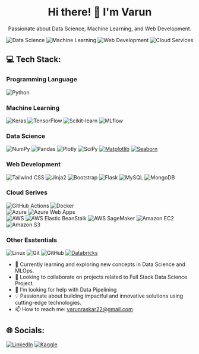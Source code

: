<h1 align="center">Hi there! 👋 I'm Varun</h1>

<p align="center">Passionate about Data Science, Machine Learning, and Web Development.</p>

<p align="center">
    <img src="https://img.shields.io/badge/Data%20Science-F37626?style=for-the-badge&logo=datacamp&logoColor=white" alt="Data Science">
    <img src="https://img.shields.io/badge/Machine%20Learning-FF6F00?style=for-the-badge&logo=python&logoColor=white" alt="Machine Learning">
    <img src="https://img.shields.io/badge/Web%20Development-1572B6?style=for-the-badge&logo=html5&logoColor=white" alt="Web Development">
    <img src="https://img.shields.io/badge/Cloud%20Services-0089D6?style=for-the-badge&logo=amazon-aws&logoColor=white" alt="Cloud Services">

</p>




## 💻 Tech Stack:

<h3>Programming Language</h3>


![Python](https://img.shields.io/badge/python-3670A0?style=for-the-badge&logo=python&logoColor=ffdd54)


<h3>Machine Learning</h3>

![Keras](https://img.shields.io/badge/Keras-%23D00000?style=for-the-badge&logo=keras&logoColor=white)
![TensorFlow](https://img.shields.io/badge/TensorFlow-%23FF6F00?style=for-the-badge&logo=tensorflow&logoColor=white) 
![Scikit-learn](https://img.shields.io/badge/scikit--learn-%23F7931E.svg?style=for-the-badge&logo=scikit-learn&logoColor=white) 
![MLflow](https://img.shields.io/badge/MLflow-%23007C8C?style=for-the-badge&logo=mlflow&logoColor=white)


<h3>Data Science</h3>

![NumPy](https://img.shields.io/badge/numpy-%23013243.svg?style=for-the-badge&logo=numpy&logoColor=white) 
![Pandas](https://img.shields.io/badge/pandas-%23150458.svg?style=for-the-badge&logo=pandas&logoColor=white) 
![Plotly](https://img.shields.io/badge/Plotly-%233F4F75.svg?style=for-the-badge&logo=plotly&logoColor=white)
![SciPy](https://img.shields.io/badge/SciPy-%230C5996?style=for-the-badge&logo=scipy&logoColor=white)
[![Matplotlib](https://img.shields.io/badge/matplotlib-EE4C2C?style=for-the-badge&logo=python&logoColor=white)](https://matplotlib.org/)
[![Seaborn](https://img.shields.io/badge/seaborn-3776AB?style=for-the-badge&logo=python&logoColor=white)](https://seaborn.pydata.org/)


<h3>Web Development</h3>

![Tailwind CSS](https://img.shields.io/badge/Tailwind%20CSS-%2314BDBF?style=for-the-badge&logo=tailwind-css&logoColor=white)
![Jinja2](https://img.shields.io/badge/Jinja-%23B41717?style=for-the-badge&logo=jinja&logoColor=white)
![Bootstrap](https://img.shields.io/badge/bootstrap-%23563D7C.svg?style=for-the-badge&logo=bootstrap&logoColor=white) 
![Flask](https://img.shields.io/badge/flask-%23000.svg?style=for-the-badge&logo=flask&logoColor=white) 
![MySQL](https://img.shields.io/badge/mysql-%2300f.svg?style=for-the-badge&logo=mysql&logoColor=white) 
![MongoDB](https://img.shields.io/badge/MongoDB-47A248?style=for-the-badge&logo=mongodb&logoColor=white)

<h3>Cloud Serives</h3>

![GitHub Actions](https://img.shields.io/badge/GitHub_Actions-000000?style=for-the-badge&logo=github-actions)
![Docker](https://img.shields.io/badge/Docker-%232496ED?style=for-the-badge&logo=docker&logoColor=white)
<br>
![Azure](https://img.shields.io/badge/Azure-0089D6?style=for-the-badge&logo=microsoft-azure&logoColor=white)
![Azure Web Apps](https://img.shields.io/badge/Azure%20Web%20Apps-0089D6?style=for-the-badge&logo=microsoft-azure&logoColor=white)
<br>
![AWS](https://img.shields.io/badge/AWS-%23FF9900?style=for-the-badge&logo=amazon-aws&logoColor=white)
![AWS Elastic BeanStalk](https://img.shields.io/badge/AWS%20Elastic%20Beanstalk-%23FF9900?style=for-the-badge&logo=amazon-aws&logoColor=white)
![AWS SageMaker](https://img.shields.io/badge/AWS%20SageMaker-%23FF9900?style=for-the-badge&logo=amazon-aws&logoColor=white)
![Amazon EC2](https://img.shields.io/badge/Amazon%20EC2-%23232F3E?style=for-the-badge&logo=amazon-ec2&logoColor=white)
![Amazon S3](https://img.shields.io/badge/Amazon%20S3-%231569FF?style=for-the-badge&logo=amazon-s3&logoColor=white)




<h3>Other Esstentials</h3>

![Linux](https://img.shields.io/badge/Linux-FCC624?style=for-the-badge&logo=linux&logoColor=black)
![Git](https://img.shields.io/badge/Git-F05032?style=for-the-badge&logo=git&logoColor=white)
![GitHub](https://img.shields.io/badge/GitHub-181717?style=for-the-badge&logo=github&logoColor=white)
[![Databricks](https://img.shields.io/badge/Databricks-black?style=for-the-badge&logo=databricks&logoColor=white&labelColor=000000)](https://databricks.com/)





- 🌱 Currently learning and exploring new concepts in Data Science and MLOps.
- 👯 Looking to collaborate on projects related to Full Stack Data Science Project.
- 🤔 I’m looking for help with Data Pipelining
- 💡 Passionate about building impactful and innovative solutions using cutting-edge technologies.
- 📫 How to reach me: [varunraskar22@gmail.com](mailto:varunraskar22@gmail.com)

## 🌐 Socials:
[![LinkedIn](https://img.shields.io/badge/LinkedIn-%230077B5.svg?logo=linkedin&logoColor=white)](https://www.linkedin.com/in/varun-raskar-061778201/) 
[![Kaggle](https://img.shields.io/badge/Kaggle-%230077B5.svg?logo=kaggle&logoColor=white)](https://www.kaggle.com/varunraskar)




